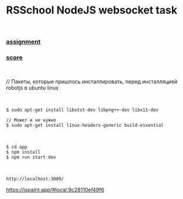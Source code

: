 # RSSchool NodeJS websocket task

<br/>

### [assignment](https://github.com/AlreadyBored/nodejs-assignments/blob/main/assignments/remote-control/assignment.md)

### [score](https://github.com/AlreadyBored/nodejs-assignments/blob/main/assignments/remote-control/score.md)

<br/>

// Пакеты, которые пришлось инсталлировать, перед инсталляцией robotjs в ubuntu linux

<br/>

```
$ sudo apt-get install libxtst-dev libpng++-dev libx11-dev

// Может и не нужно
$ sudo apt-get install linux-headers-generic build-essential
```

<br/>

```
$ cd app
$ npm install
$ npm run start dev
```

<br/>

```
http://localhost:3000/
```

https://jspaint.app/#local:9c28110ef49f6
